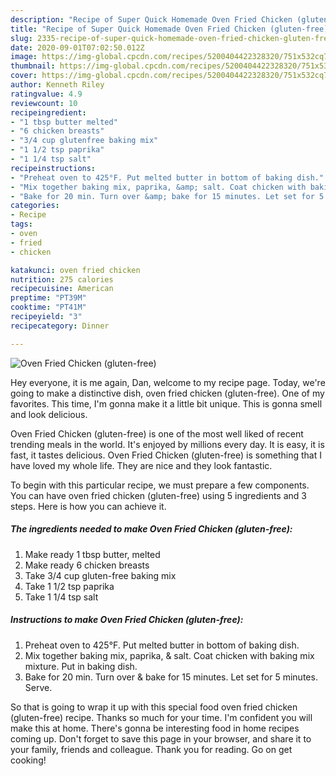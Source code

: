 ```yaml
---
description: "Recipe of Super Quick Homemade Oven Fried Chicken (gluten-free)"
title: "Recipe of Super Quick Homemade Oven Fried Chicken (gluten-free)"
slug: 2335-recipe-of-super-quick-homemade-oven-fried-chicken-gluten-free
date: 2020-09-01T07:02:50.012Z
image: https://img-global.cpcdn.com/recipes/5200404422328320/751x532cq70/oven-fried-chicken-gluten-free-recipe-main-photo.jpg
thumbnail: https://img-global.cpcdn.com/recipes/5200404422328320/751x532cq70/oven-fried-chicken-gluten-free-recipe-main-photo.jpg
cover: https://img-global.cpcdn.com/recipes/5200404422328320/751x532cq70/oven-fried-chicken-gluten-free-recipe-main-photo.jpg
author: Kenneth Riley
ratingvalue: 4.9
reviewcount: 10
recipeingredient:
- "1 tbsp butter melted"
- "6 chicken breasts"
- "3/4 cup glutenfree baking mix"
- "1 1/2 tsp paprika"
- "1 1/4 tsp salt"
recipeinstructions:
- "Preheat oven to 425°F. Put melted butter in bottom of baking dish."
- "Mix together baking mix, paprika, &amp; salt. Coat chicken with baking mix mixture. Put in baking dish."
- "Bake for 20 min. Turn over &amp; bake for 15 minutes. Let set for 5 minutes. Serve."
categories:
- Recipe
tags:
- oven
- fried
- chicken

katakunci: oven fried chicken 
nutrition: 275 calories
recipecuisine: American
preptime: "PT39M"
cooktime: "PT41M"
recipeyield: "3"
recipecategory: Dinner

---
```



![Oven Fried Chicken (gluten-free)](https://img-global.cpcdn.com/recipes/5200404422328320/751x532cq70/oven-fried-chicken-gluten-free-recipe-main-photo.jpg)

Hey everyone, it is me again, Dan, welcome to my recipe page. Today, we're going to make a distinctive dish, oven fried chicken (gluten-free). One of my favorites. This time, I'm gonna make it a little bit unique. This is gonna smell and look delicious.



Oven Fried Chicken (gluten-free) is one of the most well liked of recent trending meals in the world. It's enjoyed by millions every day. It is easy, it is fast, it tastes delicious. Oven Fried Chicken (gluten-free) is something that I have loved my whole life. They are nice and they look fantastic.


To begin with this particular recipe, we must prepare a few components. You can have oven fried chicken (gluten-free) using 5 ingredients and 3 steps. Here is how you can achieve it.

<!--inarticleads1-->

##### The ingredients needed to make Oven Fried Chicken (gluten-free):

1. Make ready 1 tbsp butter, melted
1. Make ready 6 chicken breasts
1. Take 3/4 cup gluten-free baking mix
1. Take 1 1/2 tsp paprika
1. Take 1 1/4 tsp salt




<!--inarticleads2-->

##### Instructions to make Oven Fried Chicken (gluten-free):

1. Preheat oven to 425°F. Put melted butter in bottom of baking dish.
1. Mix together baking mix, paprika, &amp; salt. Coat chicken with baking mix mixture. Put in baking dish.
1. Bake for 20 min. Turn over &amp; bake for 15 minutes. Let set for 5 minutes. Serve.




So that is going to wrap it up with this special food oven fried chicken (gluten-free) recipe. Thanks so much for your time. I'm confident you will make this at home. There's gonna be interesting food in home recipes coming up. Don't forget to save this page in your browser, and share it to your family, friends and colleague. Thank you for reading. Go on get cooking!
